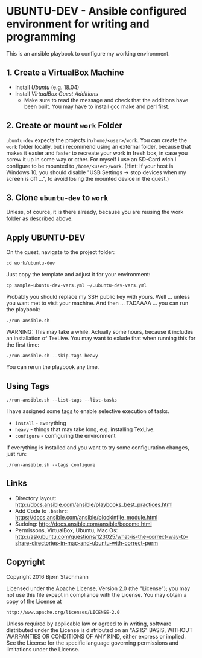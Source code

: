 # UBUNTU-DEV - Ansible configured environment for writing and programming

This is an ansible playbook to configure my working environment.

## 1. Create a VirtualBox Machine

 * Install *Ubuntu* (e.g. 18.04)
 * Install *VirtualBox Guest Additions*
   * Make sure to read the message and check that the additions have been built.
     You may have to install gcc make and perl first.
 
## 2. Create or mount `work` Folder
 
`ubuntu-dev` expects the projects in`/home/<user>/work`.
You can create the `work` folder locally, 
but i recommend using an external folder,
because that makes it easier and faster to recreate your work in fresh box,
in case you screw it up in some way or other.
For myself i use an SD-Card wich i configure to be mounted to `/home/<user>/work`.
(Hint: If your host is Windows 10, you should disable "USB Settings -> stop devices when my screen is off ...", to avoid losing the mounted device in the quest.)

## 3. Clone `ubuntu-dev` to `work`

Unless, of cource, it is there already, because you are reusing the work folder as described above.

## Apply UBUNTU-DEV

On the quest, navigate to the project folder:

    cd work/ubuntu-dev

Just copy the template and adjust it for your environment:

    cp sample-ubuntu-dev-vars.yml ~/.ubuntu-dev-vars.yml

Probably you should replace my SSH public key with yours. Well ... unless you want met to visit your machine.
And then ... TADAAAA ... you can run the playbook:

    ./run-ansible.sh

WARNING: This may take a while. Actually some hours, because it includes an installation of TexLive. You may want to exlude that when running this for the first time:

    ./run-ansible.sh --skip-tags heavy

You can rerun the playbook any time.

## Using Tags

    ./run-ansible.sh --list-tags --list-tasks

I have assigned some [tags](http://docs.ansible.com/ansible/playbooks_tags.html) to enable selective execution of tasks.

* `install` - everything
* `heavy` - things that may take long, e.g. installing TexLive.
* `configure` - configuring the environment

If everything is installed and you want to try some configuration changes, just run:

    ./run-ansible.sh --tags configure

## Links

  * Directory layout: http://docs.ansible.com/ansible/playbooks_best_practices.html
  * Add Code to `.bashrc`:  https://docs.ansible.com/ansible/blockinfile_module.html
  * Sudoing: http://docs.ansible.com/ansible/become.html
  * Permissons, VirtualBox, Ubuntu, Mac Os: http://askubuntu.com/questions/123025/what-is-the-correct-way-to-share-directories-in-mac-and-ubuntu-with-correct-perm

## Copyright

Copyright 2016 Bjørn Stachmann

Licensed under the Apache License, Version 2.0 (the "License");
you may not use this file except in compliance with the License.
You may obtain a copy of the License at

    http://www.apache.org/licenses/LICENSE-2.0

Unless required by applicable law or agreed to in writing, software
distributed under the License is distributed on an "AS IS" BASIS,
WITHOUT WARRANTIES OR CONDITIONS OF ANY KIND, either express or implied.
See the License for the specific language governing permissions and
limitations under the License.
